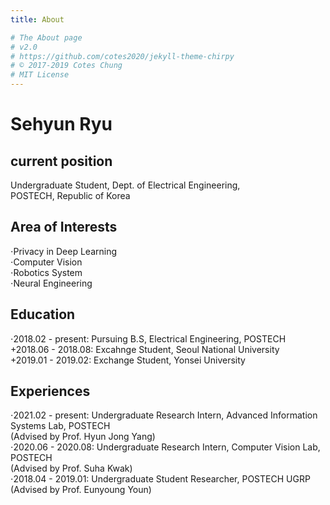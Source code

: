 ```yaml
---
title: About

# The About page
# v2.0
# https://github.com/cotes2020/jekyll-theme-chirpy
# © 2017-2019 Cotes Chung
# MIT License
---
```


# Sehyun Ryu
## current position
Undergraduate Student, Dept. of Electrical Engineering,  
POSTECH, Republic of Korea
## Area of Interests 
⋅Privacy in Deep Learning  
⋅Computer Vision  
⋅Robotics System  
⋅Neural Engineering  
## Education
⋅2018.02 - present: Pursuing B.S, Electrical Engineering, POSTECH  
+2018.06 - 2018.08: Excahnge Student, Seoul National University  
+2019.01 - 2019.02: Exchange Student, Yonsei University
## Experiences
⋅2021.02 - present: Undergraduate Research Intern, Advanced Information Systems Lab, POSTECH  
  (Advised by Prof. Hyun Jong Yang)  
⋅2020.06 - 2020.08: Undergraduate Research Intern, Computer Vision Lab, POSTECH  
  (Advised by Prof. Suha Kwak)   
⋅2018.04 - 2019.01: Undergraduate Student Researcher, POSTECH UGRP  
  (Advised by Prof. Eunyoung Youn)  
  <br />

